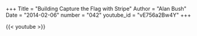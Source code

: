 +++
Title = "Building Capture the Flag with Stripe"
Author = "Alan Bush"
Date = "2014-02-06"
number = "042"
youtube_id = "vE756a2Bw4Y"
+++

{{< youtube >}}
